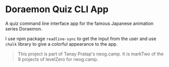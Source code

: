 # Doraemon Quiz CLI App

A quiz command line interface app for the famous Japanese animation series Doraemon.

I use npm package `readline-sync` to get the input from the user and use `chalk` library to give a colorful appearance to the app.

> This project is part of Tanay Pratap's neog.camp. It is markTwo of the 9 projects of levelZero for neog.camp.

